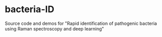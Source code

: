 # bacteria-ID
Source code and demos for "Rapid identification of pathogenic bacteria using Raman spectroscopy and deep learning"
